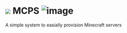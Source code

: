# <img src="https://github.com/user-attachments/assets/103441a7-3c72-4b1f-a321-fd4b82cc5d71"> MCPS ![image](https://github.com/user-attachments/assets/103441a7-3c72-4b1f-a321-fd4b82cc5d71)

A simple system to easially provision Minecraft servers
